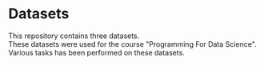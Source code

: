 # Datasets
<p>This repository contains three datasets.<br>
These datasets were used for the course "Programming For Data Science".<br>
Various tasks has been performed on these datasets.</p>
